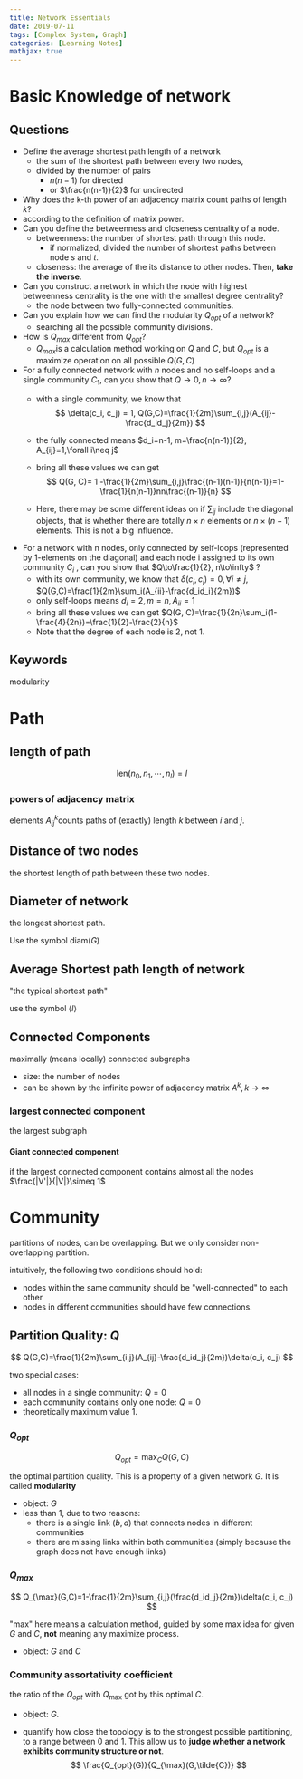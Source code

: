 ```yaml
---
title: Network Essentials
date: 2019-07-11
tags: [Complex System, Graph]
categories: [Learning Notes]
mathjax: true
---
```



# Basic Knowledge of network

## Questions

- Define the average shortest path length of a network
  - the sum of the shortest path between every two nodes, 
  - divided by the number of pairs 
    - $n(n-1)$ for directed 
    - or $\frac{n(n-1)}{2}$ for undirected
-  Why does the k-th power of an adjacency matrix count paths of length $k$?
  - according to the definition of matrix power.
- Can you define the betweenness and closeness centrality of a node.
  - betweenness: the number of shortest path through this node.
    - if normalized, divided the number of shortest paths between node $s$ and $t$.
  - closeness: the average of the its distance to other nodes. Then, **take the inverse**.
- Can you construct a network in which the node with highest betweenness centrality is the one with the smallest degree centrality?
  - the node between two fully-connected communities.
- Can you explain how we can find the modularity $Q_{opt}$ of a network?
  - searching all the possible community divisions.
- How is $Q_{max}$ different from $Q_{opt}$?
  - $Q_{max}$​ is a calculation method working on $Q$ and $C$, but $Q_{opt}$ is a maximize operation on all possible $Q(G,C)$
- For a fully connected network with $n$ nodes and no self-loops and a single community $C_1$, can you show that $Q\to 0, n\to\infty$?
  - with a single community, we know that
    $$
    \delta(c_i, c_j) = 1, Q(G,C)=\frac{1}{2m}\sum_{i,j}(A_{ij}-\frac{d_id_j}{2m})
    $$
  
  - the fully connected means $d_i=n-1, m=\frac{n(n-1)}{2}, A_{ij}=1,\forall i\neq j$​ 
  
  - bring all these values we can get
    $$
    Q(G, C)= 1 -\frac{1}{2m}\sum_{i,j}\frac{(n-1)(n-1)}{n(n-1)}=1-\frac{1}{n(n-1)}nn\frac{(n-1)}{n}
    $$
  
  - Here, there may be some different ideas on if $\sum_{ij}$ include the diagonal objects, that is whether there are totally $n\times n$ elements or $n\times (n-1)$ elements. This is not a big influence.
- For a network with n nodes, only connected by self-loops (represented by 1-elements on the diagonal) and each node i assigned to its own community $C_i$ , can you show that $Q\to\frac{1}{2}, n\to\infty$ ?
	- with its own community, we know that $\delta(c_i, c_j)=0,\forall i\neq j$​, $Q(G,C)=\frac{1}{2m}\sum_i(A_{ii}-\frac{d_id_i}{2m})$​
  - only self-loops means $d_i=2, m=n, A_{ii}=1$ 
  - bring all these values we can get $Q(G, C)=\frac{1}{2n}\sum_i(1-\frac{4}{2n})=\frac{1}{2}-\frac{2}{n}$ 
  - Note that the degree of each node is 2, not 1.

## Keywords

modularity

# Path

## length of path

$$
\text{len}(n_0, n_1,\cdots, n_l)=l
$$

### powers of adjacency matrix

elements $A_{ij}^k$​  counts paths of (exactly) length $k$​ between $i$  and $j$.

## Distance of two nodes

the shortest length of path between these two nodes.

## Diameter of network

the longest shortest path. 

Use the symbol $\text{diam}(G)$

## Average Shortest path length of network

"the typical shortest path" 

use the symbol $\langle l\rangle$

## Connected Components

maximally (means locally) connected subgraphs

- size: the number of nodes
- can be shown by the infinite power of adjacency matrix $A^k, k\to\infty$ 
### largest connected component
the largest subgraph
#### Giant connected component
if the largest connected component contains almost all the nodes $\frac{|V'|}{|V|}\simeq 1$

# Community

partitions of nodes, can be overlapping. But we only consider non-overlapping partition.

intuitively, the following two conditions should hold:

- nodes within the same community should be "well-connected" to each other
- nodes in different communities should have few connections.

## Partition Quality: $Q$​

$$
Q(G,C)=\frac{1}{2m}\sum_{i,j}(A_{ij}-\frac{d_id_j}{2m})\delta(c_i, c_j)
$$

two special cases:

- all nodes in a single community: $Q=0$
- each community contains only one node: $Q=0$
- theoretically maximum value $1$.

### $Q_{opt}$​

$$
Q_{opt}=\max_C Q(G,C)
$$

the optimal partition quality. This is a property of a given network $G$. It is called **modularity**

- object: $G$
- less than 1, due to two reasons:
  - there is a single link $(b, d)$ that connects nodes in different communities
  - there are missing links within both communities (simply because the graph does not have enough links)

### $Q_{max}$​

$$
Q_{\max}(G,C)=1-\frac{1}{2m}\sum_{i,j}(\frac{d_id_j}{2m})\delta(c_i, c_j)
$$

"max" here means a calculation method, guided by some max idea for given $G$ and $C$, **not** meaning any maximize process.

- object: $G$ and $C$

### Community assortativity coefficient

the ratio of the $Q_{opt}$ with $Q_{\max}$ got by this optimal $C$.

- object: $G$.

- quantify how close the topology is to the strongest possible partitioning, to a range between 0 and 1. This allow us to **judge whether a network exhibits community structure or not**.
  $$
  \frac{Q_{opt}(G)}{Q_{\max}(G,\tilde{C})}
  $$
